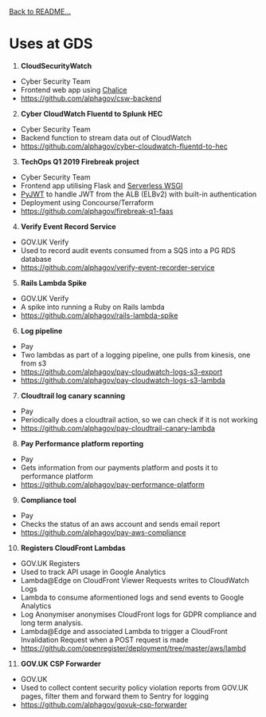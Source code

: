 [Back to README...](README.md)

# Uses at GDS

1. **CloudSecurityWatch**
 - Cyber Security Team
 - Frontend web app using [Chalice](https://github.com/aws/chalice)
 - https://github.com/alphagov/csw-backend
 
2. **Cyber CloudWatch Fluentd to Splunk HEC**
 - Cyber Security Team
 - Backend function to stream data out of CloudWatch
 - https://github.com/alphagov/cyber-cloudwatch-fluentd-to-hec 
 
3. **TechOps Q1 2019 Firebreak project**
 - Cyber Security Team
 - Frontend app utilising Flask and [Serverless WSGI](https://github.com/logandk/serverless-wsgi)
 - [PyJWT](https://pyjwt.readthedocs.io/en/latest/) to handle JWT from the ALB (ELBv2) with built-in authentication
 - Deployment using Concourse/Terraform
 - https://github.com/alphagov/firebreak-q1-faas
 
4. **Verify Event Record Service**
- GOV.UK Verify
- Used to record audit events consumed from a SQS into a PG RDS database
- https://github.com/alphagov/verify-event-recorder-service

5. **Rails Lambda Spike**
- GOV.UK Verify
- A spike into running a Ruby on Rails lambda
- https://github.com/alphagov/rails-lambda-spike

6. **Log pipeline**
 - Pay 
 - Two lambdas as part of a logging pipeline, one pulls from kinesis, one from s3 
 - https://github.com/alphagov/pay-cloudwatch-logs-s3-export
 - https://github.com/alphagov/pay-cloudwatch-logs-s3-lambda
 
7. **Cloudtrail log canary scanning**
 - Pay
 - Periodically does a cloudtrail action, so we can check if it is not working
 - https://github.com/alphagov/pay-cloudtrail-canary-lambda


8. **Pay Performance platform reporting**
 - Pay
 - Gets information from our payments platform and posts it to performance platform
 - https://github.com/alphagov/pay-performance-platform
 
9. **Compliance tool**
 - Pay
 - Checks the status of an aws account and sends email report
 - https://github.com/alphagov/pay-aws-compliance

10. **Registers CloudFront Lambdas**
- GOV.UK Registers
- Used to track API usage in Google Analytics
- Lambda@Edge on CloudFront Viewer Requests writes to CloudWatch Logs
- Lambda to consume aformentioned logs and send events to Google Analytics
- Log Anonymiser anonymises CloudFront logs for GDPR compliance and long term analysis.
- Lambda@Edge and associated Lambda to trigger a CloudFront Invalidation Request when a POST request is made
- https://github.com/openregister/deployment/tree/master/aws/lambd

11. **GOV.UK CSP Forwarder**
- GOV.UK
- Used to collect content security policy violation reports from GOV.UK pages, filter them and forward them to Sentry for logging
- https://github.com/alphagov/govuk-csp-forwarder
